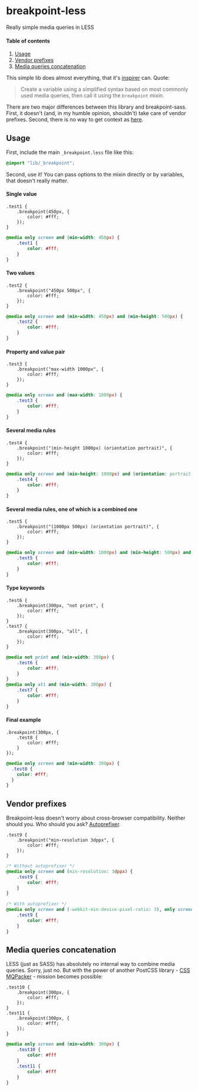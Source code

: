 # breakpoint-less
Really simple media queries in LESS

#### Table of contents
1. [Usage](#usage)
1. [Vendor prefixes](#vendor-prefixes)
1. [Media queries concatenation](#media-queries-concatenation)

This simple lib does almost everything, that it's [inspirer](https://github.com/at-import/breakpoint) can. Quote:
> Create a variable using a simplified syntax based on most commonly used media queries, then call it using the `breakpoint` mixin.

There are two major differences between this library and breakpoint-sass. First, it doesn't (and, in my humble opinion, shouldn't) take care of vendor prefixes. Second, there is no way to get context as [here](https://github.com/at-import/breakpoint/wiki/Breakpoint-Context).

## Usage
First, include the main `_breakpoint.less` file like this:
```css
@import "lib/_breakpoint";
```
Second, use it! You can pass options to the mixin directly or by variables, that doesn't really matter.

#### Single value
```less
.test1 {
    .breakpoint(450px, {
        color: #fff;
    });
}
```
```css
@media only screen and (min-width: 450px) {
    .test1 {
        color: #fff;
    }
}
```

#### Two values
```less
.test2 {
    .breakpoint("450px 500px", {
        color: #fff;
    });
}
```
```css
@media only screen and (min-width: 450px) and (min-height: 500px) {
    .test2 {
        color: #fff;
    }
}
```

#### Property and value pair
```less
.test3 {
    .breakpoint("max-width 1000px", {
        color: #fff;
    });
}
```
```css
@media only screen and (max-width: 1000px) {
    .test3 {
        color: #fff;
    }
}
```

#### Several media rules
```less
.test4 {
    .breakpoint("(min-height 1000px) (orientation portrait)", {
        color: #fff;
    });
}
```
```css
@media only screen and (min-height: 1000px) and (orientation: portrait) {
    .test4 {
        color: #fff;
    }
}
```

#### Several media rules, one of which is a combined one
```less
.test5 {
    .breakpoint("(1000px 500px) (orientation portrait)", {
        color: #fff;
    });
}
```
```css
@media only screen and (min-width: 1000px) and (min-height: 500px) and (orientation: portrait) {
    .test5 {
        color: #fff;
    }
}
```
#### Type keywords
```less
.test6 {
    .breakpoint(300px, "not print", {
        color: #fff;
    });
}
.test7 {
    .breakpoint(300px, "all", {
        color: #fff;
    });
}
```
```css
@media not print and (min-width: 300px) {
    .test6 {
        color: #fff;
    }
}
@media only all and (min-width: 300px) {
    .test7 {
        color: #fff;
    }
}
```
#### Final example
```less
.breakpoint(300px, {
    .test8 {
        color: #fff;
    }
});
```
```css
@media only screen and (min-width: 300px) {
  .test8 {
    color: #fff;
  }
}
```

## Vendor prefixes
Breakpoint-less doesn't worry about cross-browser compatibility. Neither should you. Who should you ask? [Autoprefixer](https://github.com/postcss/autoprefixer).
```less
.test9 {
    .breakpoint("min-resolution 3dppx", {
        color: #fff;
    });
}
```
```css
/* Without autoprefixer */
@media only screen and (min-resolution: 3dppx) {
    .test9 {
        color: #fff;
    }
}

/* With autoprefixer */
@media only screen and (-webkit-min-device-pixel-ratio: 3), only screen and (min-resolution: 3dppx) {
    .test9 {
        color: #fff;
    }
}
```

## Media queries concatenation
LESS (just as SASS) has absolutely no internal way to combine media queries. Sorry, just no. But with the power of another PostCSS library - [CSS MQPacker](https://github.com/hail2u/node-css-mqpacker) - mission becomes possible:
```less
.test10 {
    .breakpoint(300px, {
        color: #fff;
    });
}
.test11 {
    .breakpoint(300px, {
        color: #fff;
    });
}
```
```css
@media only screen and (min-width: 300px) {
    .test10 {
        color: #fff
    }
    .test11 {
        color: #fff
    }
}
```
